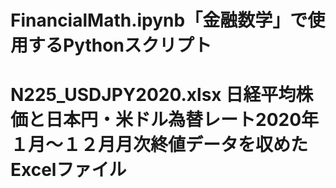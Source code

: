 # FinancialMath.ipynb「金融数学」で使用するPythonスクリプト
# N225_USDJPY2020.xlsx 日経平均株価と日本円・米ドル為替レート2020年１月〜１２月月次終値データを収めたExcelファイル
